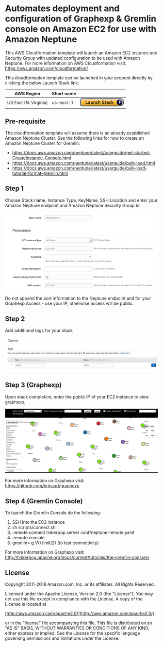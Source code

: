 # Automates deployment and configuration of Graphexp & Gremlin console on Amazon EC2 for use with Amazon Neptune 

This AWS Cloudformation template will launch an Amazon EC2 instance and Security Group with updated configuration to be used with Amazon Neptune. For more information on AWS Cloudformation visit: https://aws.amazon.com/cloudformation/


This cloudformation template can be launched in your account directly by clicking the below Launch Stack link:


| AWS Region | Short name | | 
| -- | -- | -- |
| US East (N. Virginia) | us-east-1 | [![cloudformation-launch-button](images/cloudformation-launch-stack.png)](https://console.aws.amazon.com/cloudformation/home?region=us-east-1#/stacks/new?stackName=NeptuneDemo&templateURL=https://s3.amazonaws.com/neptune-labs/cloudformation/gremlin-client-tools-cfn.json) |


## Pre-requisite

The cloudformation template will assume there is an already established Amazon Neptune Cluster. See the following links for how to create an Amazon Neptune Cluster for Gremlin:  

* https://docs.aws.amazon.com/neptune/latest/userguide/get-started-CreateInstance-Console.html
* https://docs.aws.amazon.com/neptune/latest/userguide/bulk-load.html
* https://docs.aws.amazon.com/neptune/latest/userguide/bulk-load-tutorial-format-gremlin.html


## Step 1

Choose Stack name, Instance Type, KeyName, SSH Location and enter your Amazon Neptune endpoint and Amazon Neptune Security Group Id

![cloudformation](images/step1.jpg)

Do not append the port information to the Neptune endpoint and for your Graphexp Access - use your IP, otherwise access will be public.


## Step 2

Add additional tags for your stack

![cloudformation](images/step2.jpg)


## Step 3 (Graphexp)

Upon stack completion, enter the public IP of your EC2 instance to view graphexp.

![cloudformation](images/step3.jpg)

For more information on Graphexp visit: https://github.com/bricaud/graphexp

## Step 4 (Gremlin Console)

To launch the Gremlin Console do the following: 

1. SSH into the EC2 instance
2. sh scripts/connect.sh
3. :remote connect tinkerpop.server conf/neptune-remote.yaml
4. :remote console
5. gremlin> g.V().limit(2) (to test connectivity)


For more information on Graphexp visit: http://tinkerpop.apache.org/docs/current/tutorials/the-gremlin-console/

## License

Copyright 2011-2018 Amazon.com, Inc. or its affiliates. All Rights Reserved.

Licensed under the Apache License, Version 2.0 (the "License"). You may not use this file except in compliance with the License. A copy of the License is located at

[http://aws.amazon.com/apache2.0/](http://aws.amazon.com/apache2.0/)

or in the "license" file accompanying this file. This file is distributed on an "AS IS" BASIS, WITHOUT WARRANTIES OR CONDITIONS OF ANY KIND, either express or implied. See the License for the specific language governing permissions and limitations under the License.








